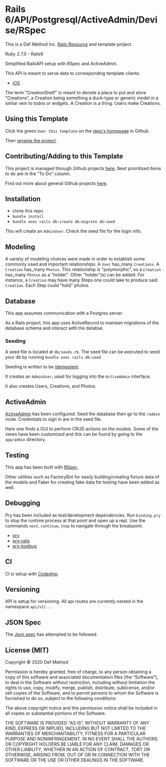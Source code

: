 # Rails 6/API/Postgresql/ActiveAdmin/Devise/RSpec
This is a Def Method Inc. [Rails Resource](https://github.com/defmethodinc/def-method-resources/tree/master/resource-library/rails) and template project.

Ruby 2.7.0 - Rails6

Simplified RailsAPI setup with RSpec and ActiveAdmin.

This API is meant to serve data to corresponding template clients:
 - [iOS](https://github.com/defmethodinc/dm-ios-swift-ui-combine-template)

The term "CreationShelf" is meant to denote a place to put and store "Creations", a Creation being something a duck-type or generic model in a simlar vein to todos or widgets. A Creation is a thing. Users make Creations.

## Using this Template
Click the green `User this template` on the [repo's homepage](https://github.com/defmethodinc/CreationShelfTemplate) in Github.

Then [rename the project](https://stackoverflow.com/questions/42326432/how-to-rename-a-rails-5-application).

## Contributing/Adding to this Template
This project is managed through Github projects [here](https://github.com/defmethodinc/CreationShelfTemplate/projects/1). Next prioritized items to do are in the "To Do" column.

Find out more about general Github projects [here](https://help.github.com/en/github/managing-your-work-on-github/about-project-boards).

## Installation

 - clone this repo
 - `bundle install`
 - `bundle exec rails db:create db:migrate db:seed`

This will create an `AdminUser`. Check the seed file for the login info.

## Modeling
A variety of modeling choices were made in order to establish some commonly used and important relationships. A `User` has_many `Creations`. A `Creation` has_many `Photos`. This relationship is "polymorphic", so a `Creation` has_many `Photos` as a "holder". Other "holder"(s) can be added. For instance, a `Creation` may have many Steps one could take to produce said `Creation`. Each Step could "hold" photos.

## Database
This app assumes communication with a Postgres server.

As a Rails project, this app uses ActiveRecord to maintain migrations of the database schema and interact with the databse.

### Seeding
A seed file is located at `db/seeds.rb`. The seed file can be executed to seed your db by running `bundle exec rails db:seed`

Seeding is written to be [idempotent](https://en.wikipedia.org/wiki/Idempotence).

It creates an `AdminUser`, used for logging into the `ActiveAdmin` interface.

It also creates Users, Creations, and Photos.

## ActiveAdmin
[ActiveAdmin](https://activeadmin.info/) has been configured. Seed the database then go to the `/admin` route. Credentials to sign in are in the seed file.

Here one finds a GUI to perform CRUD actions on the models. Some of the views have been customized and this can be found by going to the `app/admin` directory.

## Testing
This app has been built with [RSpec](https://github.com/rspec/rspec-rails).

Other utilities such as FactoryBot for easily building/creating fixture data of the models and Faker for creating fake data for testing have been added as well.

## Debugging
Pry has been included as test/development dependencies. Run `binding.pry` to stop the runtime process at that point and open up a repl. Use the commands `next`, `continue`, `step` to navigate through the breakpoint.
 - [pry](https://github.com/pry/pry)
 - [pry-rails](https://github.com/rweng/pry-rails)
 - [pry-byebug](https://github.com/deivid-rodriguez/pry-byebug)

## CI
CI is setup with [Codeship](https://app.codeship.com/projects/395526).

## Versioning
API is setup for versioning. All api routes are currently nested in the namespace `api/v1/...`

## JSON Spec
The [Json spec](https://jsonapi.org/) has attempted to be followed.
 
## License (MIT)

Copyright © 2020 Def Method

Permission is hereby granted, free of charge, to any person obtaining a copy of this software and associated documentation files (the “Software”), to deal in the Software without restriction, including without limitation the rights to use, copy, modify, merge, publish, distribute, sublicense, and/or sell copies of the Software, and to permit persons to whom the Software is furnished to do so, subject to the following conditions:

The above copyright notice and this permission notice shall be included in all copies or substantial portions of the Software.

THE SOFTWARE IS PROVIDED “AS IS”, WITHOUT WARRANTY OF ANY KIND, EXPRESS OR IMPLIED, INCLUDING BUT NOT LIMITED TO THE WARRANTIES OF MERCHANTABILITY, FITNESS FOR A PARTICULAR PURPOSE AND NONINFRINGEMENT. IN NO EVENT SHALL THE AUTHORS OR COPYRIGHT HOLDERS BE LIABLE FOR ANY CLAIM, DAMAGES OR OTHER LIABILITY, WHETHER IN AN ACTION OF CONTRACT, TORT OR OTHERWISE, ARISING FROM, OUT OF OR IN CONNECTION WITH THE SOFTWARE OR THE USE OR OTHER DEALINGS IN THE SOFTWARE.
